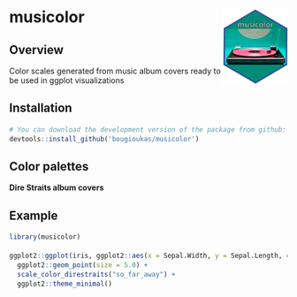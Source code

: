 # musicolor <img src="man/figures/logo.png" align="right" height="139" />



## Overview
Color scales generated from music album covers ready to be used in ggplot visualizations


## Installation

``` r
# You can download the development version of the package from github:
devtools::install_github('bougioukas/musicolor')
```


## Color palettes

**Dire Straits album covers**


## Example

``` r
library(musicolor)

ggplot2::ggplot(iris, ggplot2::aes(x = Sepal.Width, y = Sepal.Length, color = Species)) +
  ggplot2::geom_point(size = 5.0) +
  scale_color_direstraits("so_far_away") +
  ggplot2::theme_minimal()
  
```
